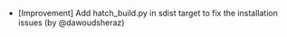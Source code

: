 - [Improvement] Add hatch_build.py in sdist target to fix the installation issues (by @dawoudsheraz)
